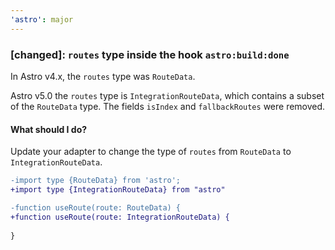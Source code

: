 ```yaml
---
'astro': major
---
```


### [changed]: `routes` type inside the hook `astro:build:done`
In Astro v4.x, the `routes` type was `RouteData`.

Astro v5.0 the `routes` type is `IntegrationRouteData`, which contains a subset of the `RouteData` type. The fields `isIndex` and `fallbackRoutes` were removed.

#### What should I do?
Update your adapter to change the type of `routes` from `RouteData` to `IntegrationRouteData`.

```diff
-import type {RouteData} from 'astro';
+import type {IntegrationRouteData} from "astro"

-function useRoute(route: RouteData) {
+function useRoute(route: IntegrationRouteData) {
  
}
```
